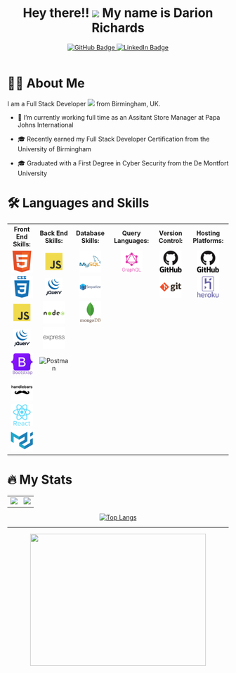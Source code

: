 **<h1 align="center">Hey there!! <img src="https://media.giphy.com/media/hvRJCLFzcasrR4ia7z/giphy.gif" width="30px"> My name is Darion Richards</h1>**

<div align="center">
    <a href="https://github.com/DarionRichards">
        <img src="https://img.shields.io/badge/GitHub-orange?style=for-the-badge&logo=github&logoColor=white" alt="GitHub Badge">
    </a>
    <a href="https://www.linkedin.com/in/darionrichards/">
        <img src="https://img.shields.io/badge/LinkedIn-blue?style=for-the-badge&logo=linkedin&logoColor=white" alt="LinkedIn Badge">
    </a>
</div>

<br>

<h1>🧑‍🔧 About Me</h1>

I am a Full Stack Developer <img src="https://media.giphy.com/media/WUlplcMpOCEmTGBtBW/giphy.gif" width="30"> from Birmingham, UK.

- 🍕 I’m currently working full time as an Assitant Store Manager at Papa Johns International

- 🎓 Recently earned my Full Stack Developer Certification from the University of Birmingham

- 🎓 Graduated with a First Degree in Cyber Security from the De Montfort University

<h1>🛠 Languages and Skills</h1>

<table>
    <tr>
        <th style="text-align:center">Front End Skills:</th>
        <th style="text-align:center">Back End Skills:</th>
        <th style="text-align:center">Database Skills:</th>
        <th style="text-align:center">Query Languages:</th>
        <th style="text-align:center">Version Control:</th>
        <th style="text-align:center">Hosting Platforms:</th>
    </tr>
    <tr>
        <td align="center">
            <img src="https://raw.githubusercontent.com/devicons/devicon/master/icons/html5/html5-original.svg" title="HTML5" alt="HTML" width="50" height="50"/>
        </td>
        <td align="center">
            <img src="https://raw.githubusercontent.com/devicons/devicon/master/icons/javascript/javascript-original.svg" title="JavaScript" alt="JavaScript" width="40" height="40"/>
        </td>
        <td align="center">
            <img src="https://raw.githubusercontent.com/devicons/devicon/master/icons/mysql/mysql-original-wordmark.svg" title="MySQL"  alt="MySQL" width="50" height="50"/>
        </td>
        <td align="center">
            <img src="https://raw.githubusercontent.com/devicons/devicon/master/icons/graphql/graphql-plain-wordmark.svg" title="GraphQL"  alt="GraphQL" width="50" height="50"/>
        </td>
        <td align="center">
            <img src="https://raw.githubusercontent.com/devicons/devicon/master/icons/github/github-original-wordmark.svg" title="GitHub" alt="GitHub" width="50" height="50"/>
        </td>
        <td align="center">
            <img src="https://raw.githubusercontent.com/devicons/devicon/master/icons/github/github-original-wordmark.svg" title="GitHub" alt="GitHub" width="50" height="50"/>
        </td>
    </tr>
    <tr>
        <td align="center">
            <img src="https://raw.githubusercontent.com/devicons/devicon/master/icons/css3/css3-plain-wordmark.svg"  title="CSS3" alt="CSS" width="50" height="50"/>
        </td>
        <td align="center">
            <img src="https://raw.githubusercontent.com/devicons/devicon/master/icons/jquery/jquery-original-wordmark.svg" title="jQuery" alt="jQuery" width="40" height="40"/>
        </td>
        <td align="center">
            <img src="https://raw.githubusercontent.com/devicons/devicon/master/icons/sequelize/sequelize-original-wordmark.svg" title="Sequelize"  alt="Sequelize" width="50" height="50"/>
        </td>
        <td></td>
        <td align="center">
            <img src="https://raw.githubusercontent.com/devicons/devicon/master/icons/git/git-original-wordmark.svg" title="Git" alt="Git" width="50" height="50"/>
        </td>
        <td align="center">
            <img src="https://raw.githubusercontent.com/devicons/devicon/master/icons/heroku/heroku-original-wordmark.svg" title="Heroku" alt="Heroku" width="50" height="50"/>
        </td>
    </tr>
    <tr>
        <td align="center">
            <img src="https://raw.githubusercontent.com/devicons/devicon/master/icons/javascript/javascript-original.svg" title="JavaScript" alt="JavaScript" width="40" height="40"/>
        </td>
        <td align="center">
            <img src="https://raw.githubusercontent.com/devicons/devicon/master/icons/nodejs/nodejs-original-wordmark.svg" title="NodeJS" alt="NodeJS" width="50" height="50"/>
        </td>
        <td align="center">
            <img src="https://raw.githubusercontent.com/devicons/devicon/master/icons/mongodb/mongodb-original-wordmark.svg" title="MongoDB"  alt="MongoDB" width="50" height="50"/>
        </td>
    </tr>
    <tr>
        <td align="center">
            <img src="https://raw.githubusercontent.com/devicons/devicon/master/icons/jquery/jquery-original-wordmark.svg" title="jQuery" alt="jQuery" width="40" height="40"/>
        </td>
        <td align="center">
            <img src="https://raw.githubusercontent.com/devicons/devicon/master/icons/express/express-original-wordmark.svg" title="Express" alt="Express" width="50" height="50"/>
        </td>
    </tr>
    <tr>
        <td align="center">
            <img src="https://raw.githubusercontent.com/devicons/devicon/master/icons/bootstrap/bootstrap-original-wordmark.svg" title="Boot Strap" alt="Boot Strap" width="50" height="50"/>
        </td>
                <td align="center">
            <img src="https://www.vectorlogo.zone/logos/getpostman/getpostman-icon.svg" title="Postman"  alt="Postman" width="50" height="50"/>
        </td>
    </tr>
    <tr>
        <td align="center">
            <img src="https://raw.githubusercontent.com/devicons/devicon/master/icons/handlebars/handlebars-original-wordmark.svg" title="Handlebars" alt="Handlebars" width="50" height="50"/>
        </td>
    </tr>
    <tr>
        <td align="center">
            <img src="https://raw.githubusercontent.com/devicons/devicon/master/icons/react/react-original-wordmark.svg" title="React" alt="React" width="50" height="50"/>
        </td>
    </tr>
    <tr>
        <td align="center">
            <img src="https://raw.githubusercontent.com/devicons/devicon/master/icons/materialui/materialui-original.svg" title="Material UI" alt="Material UI" width="50" height="50"/>
        </td>
    </tr>
</table>

<h1>🔥 My Stats</h1>

<div align="center">

<table cellspacing="0" cellpadding="0">
    <tr>
        <td>
            <img src="https://github-readme-stats.vercel.app/api?username=DarionRichards&show_icons=true&theme=rose_pine&hide_border=true&count_private=true"/>
        </td>
        <td>   
            <img src="https://github-readme-streak-stats.herokuapp.com/?user=DarionRichards&theme=holi-theme&stroke=DD0000&fire=DD0000&hide_border=true"/>
        </td>
    </tr>
</table>

[![Top Langs](https://github-readme-stats.vercel.app/api/top-langs/?username=DarionRichards&theme=vision-friendly-dark&hide_border=true&layout=compact)](https://github.com/DarionRichards)

</div>

---

<p align="center">
    <img src="https://media.giphy.com/media/487L0pNZKONFN01oHO/giphy.gif" width="400" height="300"  />
</p>

<!-- <div>
            <img src="https://raw.githubusercontent.com/devicons/devicon/master/icons/html5/html5-original.svg" title="HTML5" alt="HTML" width="40" height="40"/>&nbsp;
            <img src="https://raw.githubusercontent.com/devicons/devicon/master/icons/css3/css3-plain-wordmark.svg"  title="CSS3" alt="CSS" width="40" height="40"/>&nbsp;
            <img src="https://raw.githubusercontent.com/devicons/devicon/master/icons/javascript/javascript-original.svg" title="JavaScript" alt="JavaScript" width="40" height="40"/>
            <img src="https://raw.githubusercontent.com/devicons/devicon/master/icons/jquery/jquery-original-wordmark.svg" title="jQuery" alt="jQuery" width="40" height="40"/>
</div> -->
